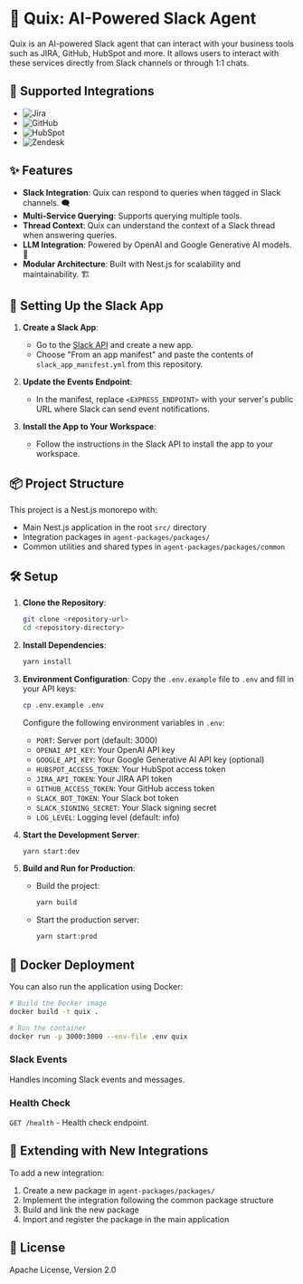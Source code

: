 # 🚀 Quix: AI-Powered Slack Agent

Quix is an AI-powered Slack agent that can interact with your business tools such as JIRA, GitHub, HubSpot and more. It allows users to interact with these services directly from Slack channels or through 1:1 chats.

## 🔗 Supported Integrations

- ![Jira](https://img.shields.io/badge/Jira-0052CC?style=for-the-badge&logo=jira&logoColor=white)
- ![GitHub](https://img.shields.io/badge/GitHub-181717?style=for-the-badge&logo=github&logoColor=white)
- ![HubSpot](https://img.shields.io/badge/HubSpot-FF7A59?style=for-the-badge&logo=hubspot&logoColor=white)
- ![Zendesk](https://img.shields.io/badge/Zendesk-034F62?style=flat&logo=zendesk)

## ✨ Features

- **Slack Integration**: Quix can respond to queries when tagged in Slack channels. 🗨️
- **Multi-Service Querying**: Supports querying multiple tools.
- **Thread Context**: Quix can understand the context of a Slack thread when answering queries.
- **LLM Integration**: Powered by OpenAI and Google Generative AI models. 🧠
- **Modular Architecture**: Built with Nest.js for scalability and maintainability. 🏗️

## 🚀 Setting Up the Slack App

1. **Create a Slack App**:
   - Go to the [Slack API](https://api.slack.com/apps) and create a new app.
   - Choose "From an app manifest" and paste the contents of `slack_app_manifest.yml` from this repository.

2. **Update the Events Endpoint**:
   - In the manifest, replace `<EXPRESS_ENDPOINT>` with your server's public URL where Slack can send event notifications.

3. **Install the App to Your Workspace**:
   - Follow the instructions in the Slack API to install the app to your workspace.

## 📦 Project Structure

This project is a Nest.js monorepo with:
- Main Nest.js application in the root `src/` directory
- Integration packages in `agent-packages/packages/`
- Common utilities and shared types in `agent-packages/packages/common`

## 🛠️ Setup

1. **Clone the Repository**:
   ```bash
   git clone <repository-url>
   cd <repository-directory>
   ```

2. **Install Dependencies**:
   ```bash
   yarn install
   ```

3. **Environment Configuration**:
   Copy the `.env.example` file to `.env` and fill in your API keys:
   ```bash
   cp .env.example .env
   ```

   Configure the following environment variables in `.env`:
   - `PORT`: Server port (default: 3000)
   - `OPENAI_API_KEY`: Your OpenAI API key
   - `GOOGLE_API_KEY`: Your Google Generative AI API key (optional)
   - `HUBSPOT_ACCESS_TOKEN`: Your HubSpot access token
   - `JIRA_API_TOKEN`: Your JIRA API token
   - `GITHUB_ACCESS_TOKEN`: Your GitHub access token
   - `SLACK_BOT_TOKEN`: Your Slack bot token
   - `SLACK_SIGNING_SECRET`: Your Slack signing secret
   - `LOG_LEVEL`: Logging level (default: info)

6. **Start the Development Server**:
   ```bash
   yarn start:dev
   ```

7. **Build and Run for Production**:
   - Build the project:
     ```bash
     yarn build
     ```
   - Start the production server:
     ```bash
     yarn start:prod
     ```

## 🐳 Docker Deployment

You can also run the application using Docker:

```bash
# Build the Docker image
docker build -t quix .

# Run the container
docker run -p 3000:3000 --env-file .env quix
```

### Slack Events
Handles incoming Slack events and messages.

### Health Check
`GET /health` - Health check endpoint.

## 🧩 Extending with New Integrations

To add a new integration:

1. Create a new package in `agent-packages/packages/`
2. Implement the integration following the common package structure
3. Build and link the new package
4. Import and register the package in the main application

## 📜 License

Apache License, Version 2.0 
